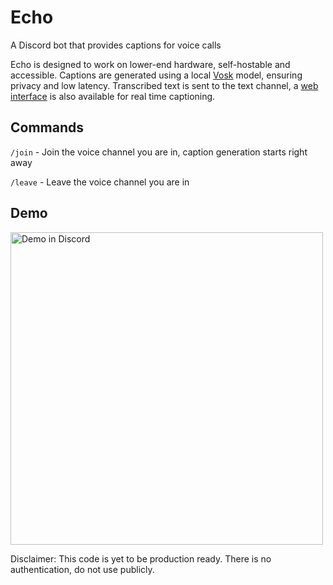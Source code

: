 # Echo

A Discord bot that provides captions for voice calls

Echo is designed to work on lower-end hardware, self-hostable and accessible.
Captions are generated using a local [Vosk](https://alphacephei.com/vosk/) model, ensuring privacy and low latency.
Transcribed text is sent to the text channel, a [web interface](https://github.com/SamDev-7/EchoWeb) is also available for real time captioning.

## Commands

`/join` - Join the voice channel you are in, caption generation starts right away

`/leave` - Leave the voice channel you are in

## Demo

<img src="https://cloud-gvlt6yk8d-hack-club-bot.vercel.app/0demo.gif" alt="Demo in Discord" height=500>

Disclaimer: This code is yet to be production ready. There is no authentication, do not use publicly.
